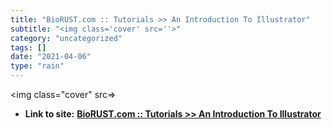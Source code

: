 ```yaml
---
title: "BioRUST.com :: Tutorials >> An Introduction To Illustrator"
subtitle: "<img class='cover' src=''>"
category: "uncategorized"
tags: []
date: "2021-04-06"
type: "rain"
---
```

<img class="cover" src=>


* **Link to site:** **[BioRUST.com :: Tutorials >> An Introduction To Illustrator](http://www.biorust.com/tutorials/detail/119/en)**